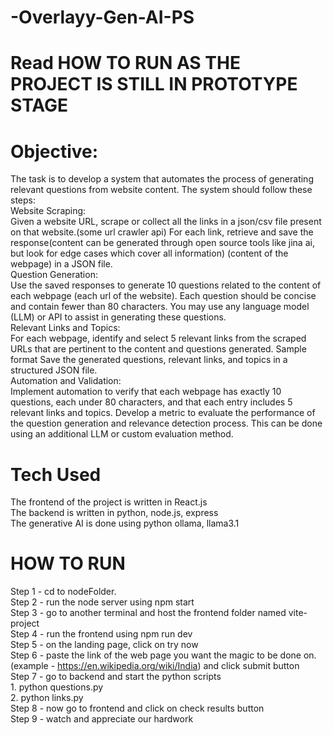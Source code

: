 # -Overlayy-Gen-AI-PS

# Read HOW TO RUN AS THE PROJECT IS STILL IN PROTOTYPE STAGE

# Objective:

The task is to develop a system that automates the process of generating relevant questions from website content. The system should follow these steps:  
Website Scraping:  
Given a website URL, scrape or collect all the links in a json/csv file present on that website.(some url crawler api) 
For each link, retrieve and save the response(content can be generated through open source tools like jina ai, but look for edge cases which cover all information) (content of the webpage) in a JSON file.  
Question Generation:  
Use the saved responses to generate 10 questions related to the content of each webpage (each url of the website).
Each question should be concise and contain fewer than 80 characters.
You may use any language model (LLM) or API to assist in generating these questions.  
Relevant Links and Topics:  
For each webpage, identify and select 5 relevant links from the scraped URLs that are pertinent to the content and questions generated.
Sample format 
Save the generated questions, relevant links, and topics in a structured JSON file.  
Automation and Validation:  
Implement automation to verify that each webpage has exactly 10 questions, each under 80 characters, and that each entry includes 5 relevant links and topics.
Develop a metric to evaluate the performance of the question generation and relevance detection process. This can be done using an additional LLM or custom evaluation method.  


# Tech Used

The frontend of the project is written in React.js  
The backend is written in python, node.js, express  
The generative AI is done using python ollama, llama3.1  


# HOW TO RUN

Step 1 - cd to nodeFolder.  
Step 2 - run the node server using npm start  
Step 3 - go to another terminal and host the frontend folder named vite-project  
Step 4 - run the frontend using npm run dev  
Step 5 - on the landing page, click on try now  
Step 6 - paste the link of the web page you want the magic to be done on. (example - https://en.wikipedia.org/wiki/India) and click submit button  
Step 7 - go to backend and start the python scripts  
          1. python questions.py  
          2. python links.py  
Step 8 - now go to frontend and click on check results button  
Step 9 - watch and appreciate our hardwork  

